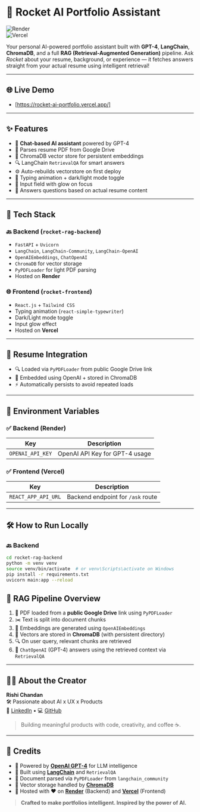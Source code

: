 # 🚀 Rocket AI Portfolio Assistant

![Render](https://img.shields.io/badge/Backend-Render-blue?logo=render)  
![Vercel](https://img.shields.io/badge/Frontend-Vercel-black?logo=vercel)

Your personal AI-powered portfolio assistant built with **GPT-4**, **LangChain**, **ChromaDB**, and a full **RAG (Retrieval-Augmented Generation)** pipeline. Ask *Rocket* about your resume, background, or experience — it fetches answers straight from your actual resume using intelligent retrieval!

---

## 🌐 Live Demo

- [https://rocket-ai-portfolio.vercel.app/]
  
---

## ✨ Features

- 🤖 **Chat-based AI assistant** powered by GPT-4
- 📄 Parses resume PDF from Google Drive
- 🧠 ChromaDB vector store for persistent embeddings
- 🔍 LangChain `RetrievalQA` for smart answers
- ⚙️ Auto-rebuilds vectorstore on first deploy
- 🎨 Typing animation + dark/light mode toggle
- 🧩 Input field with glow on focus
- 🧠 Answers questions based on actual resume content

---

## 🧰 Tech Stack

### 🔙 Backend (`rocket-rag-backend`)
- `FastAPI` + `Uvicorn`
- `LangChain`, `LangChain-Community`, `LangChain-OpenAI`
- `OpenAIEmbeddings`, `ChatOpenAI`
- `ChromaDB` for vector storage
- `PyPDFLoader` for light PDF parsing
- Hosted on **Render**

### 🌐 Frontend (`rocket-frontend`)
- `React.js` + `Tailwind CSS`
- Typing animation (`react-simple-typewriter`)
- Dark/Light mode toggle
- Input glow effect
- Hosted on **Vercel**

---

## 📄 Resume Integration

- 🔍 Loaded via `PyPDFLoader` from public Google Drive link
- 🧠 Embedded using OpenAI + stored in ChromaDB
- ⚡ Automatically persists to avoid repeated loads

---

## 🔐 Environment Variables

### ✅ Backend (Render)
| Key              | Description                    |
|------------------|--------------------------------|
| `OPENAI_API_KEY` | OpenAI API Key for GPT-4 usage |

### ✅ Frontend (Vercel)
| Key                  | Description                         |
|----------------------|-------------------------------------|
| `REACT_APP_API_URL`  | Backend endpoint for `/ask` route   |

---

## 🛠 How to Run Locally

### 🔙 Backend
```bash
cd rocket-rag-backend
python -m venv venv
source venv/bin/activate  # or venv\Scripts\activate on Windows
pip install -r requirements.txt
uvicorn main:app --reload
```


## 🧠 RAG Pipeline Overview

1. 📄 PDF loaded from a **public Google Drive** link using `PyPDFLoader`
2. ✂️ Text is split into document chunks
3. 🧠 Embeddings are generated using `OpenAIEmbeddings`
4. 💾 Vectors are stored in **ChromaDB** (with persistent directory)
5. 🔍 On user query, relevant chunks are retrieved
6. 🤖 `ChatOpenAI` (GPT-4) answers using the retrieved context via `RetrievalQA`

---

## 👨‍💻 About the Creator

**Rishi Chandan**  
🛠️ Passionate about AI x UX x Products  
🔗 [LinkedIn](https://www.linkedin.com/in/rishichandan/) • 💻 [GitHub](https://github.com/RishiChandan)

> Building meaningful products with code, creativity, and coffee ☕.

---

## 🙌 Credits

- 🤖 Powered by **[OpenAI GPT-4](https://platform.openai.com/)** for LLM intelligence  
- 🧠 Built using **[LangChain](https://www.langchain.com/)** and `RetrievalQA`  
- 📎 Document parsed via `PyPDFLoader` from `langchain_community`  
- 💾 Vector storage handled by **[ChromaDB](https://www.trychroma.com/)**  
- 🚀 Hosted with ❤️ on **[Render](https://render.com/)** (Backend) and **[Vercel](https://vercel.com/)** (Frontend)

> **Crafted to make portfolios intelligent. Inspired by the power of AI.**
